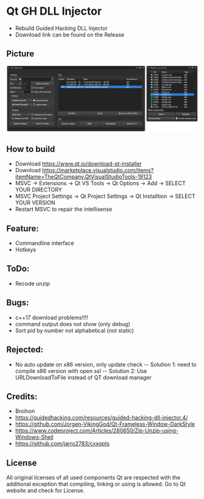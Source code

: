 # Qt GH DLL Injector
- Rebuild Guided Hacking DLL Injector
- Download link can be found on the Release

## Picture
![alt_text](QT_GH_Injector/gh_resource/Injector_v4.png)

## How to build
- Download https://www.qt.io/download-qt-installer
- Download https://marketplace.visualstudio.com/items?itemName=TheQtCompany.QtVisualStudioTools-19123
- MSVC -> Extensions -> Qt VS Tools -> Qt Options -> Add -> SELECT YOUR DIRECTORY
- MSVC Project Settings -> Qt Project Settings -> Qt Installtion -> SELECT YOUR VERSION
- Restart MSVC to repair the intellisense

## Feature:
- Commandline interface
- Hotkeys


## ToDo:
- Recode unzip

## Bugs:
- c++17 download problems!!!!
- command output does not show (only debug)
- Sort pid by number not alphabetical (not static)

## Rejected:
- No auto update on x86 version, only update check 
-- Solution 1: need to compile x86 version with open ssl 
-- Solution 2: Use URLDownloadToFile instead of QT download manager


## Credits:
- Broihon
- https://guidedhacking.com/resources/guided-hacking-dll-injector.4/
- https://github.com/Jorgen-VikingGod/Qt-Frameless-Window-DarkStyle
- https://www.codeproject.com/Articles/280650/Zip-Unzip-using-Windows-Shell
- https://github.com/jarro2783/cxxopts

## License
All original licenses of all used components Qt are respected with the additional exception that compiling, linking or using is allowed. Go to Qt website and check for License.

